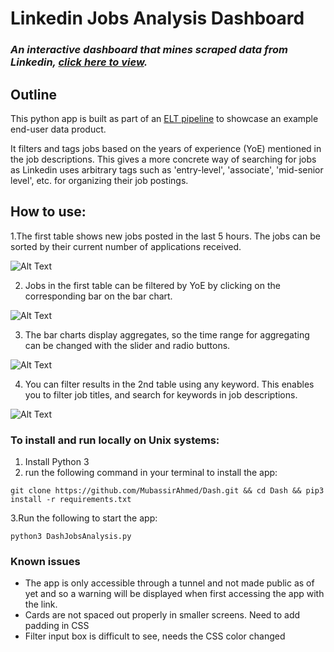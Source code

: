 # Linkedin Jobs Analysis Dashboard

### *An interactive dashboard that mines scraped data from Linkedin, [click here to view](https://linkedin-job-tracker.onrender.com).* 

## Outline
This python app is built as part of an [ELT pipeline](https://github.com/MubassirAhmed/ELT-Data-Pipeline) to showcase an example end-user data product. 

It filters and tags jobs based on the years of experience (YoE) mentioned in the job descriptions. This gives a more concrete way of searching for jobs as Linkedin uses arbitrary tags such as 'entry-level', 'associate', 'mid-senior level', etc. for organizing their job postings.

## How to use:
1.The first table shows new jobs posted in the last 5 hours. The jobs can be sorted by their current number of applications received.

![Alt Text](https://media.giphy.com/media/ZHNF7pWf8732V9dpoM/giphy.gif)

2. Jobs in the first table can be filtered by YoE by clicking on the corresponding bar on the bar chart.

![Alt Text](https://media.giphy.com/media/T5BTftQVy2sMqcaFF6/giphy.gif)

3. The bar charts display aggregates, so the time range for aggregating can be changed with the slider and radio buttons.

![Alt Text](https://media.giphy.com/media/ZjhLBSry5UfLPGoKfE/giphy.gif)

4. You can filter results in the 2nd table using any keyword. This enables you to filter job titles, and search for keywords in job descriptions.

![Alt Text](https://media.giphy.com/media/RWo6c6dOWt7W2HJiYd/giphy.gif)


### To install and run locally on Unix systems:
1. Install Python 3
2. run the following command in your terminal to install the app:

```
git clone https://github.com/MubassirAhmed/Dash.git && cd Dash && pip3 install -r requirements.txt
```

3.Run the following to start the app:

```
python3 DashJobsAnalysis.py
```


### Known issues
* The app is only accessible through a tunnel and not made public as of yet and so a warning will be displayed when first accessing the app with the link.
* Cards are not spaced out properly in smaller screens. Need to add padding in CSS
* Filter input box is difficult to see, needs the CSS color changed

